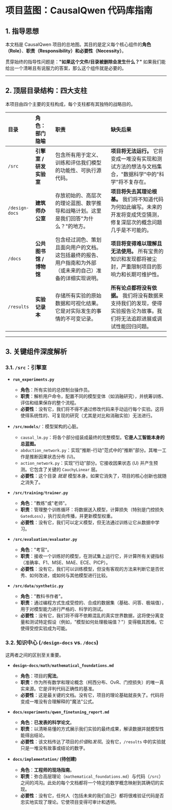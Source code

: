 # 项目蓝图：CausalQwen 代码库指南

## 1. 指导思想

本文档是 CausalQwen 项目的总地图。其目的是定义每个核心组件的**角色（Role）**、**职责（Responsibility）**和**必要性（Necessity）**。

贯穿始终的指导性问题是：**"如果这个文件/目录被删除会发生什么？"** 如果我们能给出一个清晰且有说服力的答案，那么这个组件就是必要的。

---

## 2. 顶层目录结构：四大支柱

本项目由四个主要的支柱构成，每个支柱都有其独特的战略目的。

| 目录 | 角色：部门隐喻 | 职责 | 缺失后果 |
|:---|:---|:---|:---|
| `/src` | **引擎室 / 研发实验室** | 包含所有用于定义、训练和评估我们模型的功能性、可执行源代码。 | **项目将无法运行。** 它将变成一堆没有实现和测试方法的想法与文档集合，"数据科学"中的"科学"将不复存在。 |
| `/design-docs` | **建筑师办公室** | 存放初始的、高层次的理论蓝图、数学推导和战略计划。这里是我们回答"为什么？"的地方。 | **项目将失去其理论根基。** 我们将不知道代码为何如此编写。未来的开发将变成凭空猜测，修复深层次的概念问题几乎是不可能的。 |
| `/docs` | **公共图书馆 / 博物馆** | 包含经过润色、策划且面向用户的文档。这包括最终的报告、用户指南和为外部（或未来的自己）准备的详细实现说明。 | **项目将变得难以理解且无法使用。** 所有宝贵的知识和发现都将被尘封，严重限制项目的影响力和长期可维护性。 |
| `/results` | **实验记录本** | 存储所有实验的原始数据和可视化结果。它是对实际发生的事情的不可变记录。 | **所有论点都将没有依据。** 我们将没有数据来支持我们的发现，使得实验报告沦为故事。我们将无法追踪进展或调试性能回归问题。 |

---

## 3. 关键组件深度解析

### 3.1. `/src`：引擎室

-   **`run_experiments.py`**
    -   **角色**：所有实验的总控制台操作员。
    -   **职责**：解析用户命令，配置不同的模型变体（如消融研究），并统筹训练、评估和结果保存的整个流程。
    -   **必要性**：没有它，我们将不得不通过修改代码来手动运行每个实验。这将使得系统性的、可复现的研究（尤其是对比和消融实验）无法进行。

-   **`/src/models/`**：模型架构的心脏。
    -   `causal_lm.py`：将各个部分组装成最终的完整模型。**它是人工智能本身的总蓝图。**
    -   `abduction_network.py`：实现"推断-行动"范式中的"推断"部分。其唯一工作是推断因果状态分布 \(U\)。
    -   `action_network.py`：实现"行动"部分。它接收因果状态 \(U\) 并产生预测。它包含了关键的 `CauchyLinear` 层。
    -   **必要性**：这个目录 *就是* 模型本身。如果它消失了，项目的核心创新也就随之消失了。

-   **`/src/training/trainer.py`**
    -   **角色**："教练"或"老师"。
    -   **职责**：管理整个训练循环：将数据送入模型，计算损失（特别是门控损失 `GatedLoss`），执行反向传播，并更新模型权重。
    -   **必要性**：没有它，我们可以定义模型，但无法通过训练让它从数据中学习。

-   **`/src/evaluation/evaluator.py`**
    -   **角色**："考官"。
    -   **职责**：接收一个训练好的模型，在测试集上运行它，并计算所有关键指标（准确率、F1、MSE、MAE、ECE、PICP）。
    -   **必要性**：没有它，我们可以训练模型，但没有客观的方法来判断它是否优秀、如何改进，或如何与其他模型进行比较。

-   **`/src/data/synthetic.py`**
    -   **角色**："教科书作者"。
    -   **职责**：通过编程方式生成受控的、合成的数据集（基础、问答、极端值），用于对模型能力进行严格的、科学的测试。
    -   **必要性**：没有它，我们将不得不依赖混乱的真实世界数据，这将使分离变量和测试特定假设（例如，"模型如何处理极端值？"）变得极其困难。它使得受控实验成为可能。

### 3.2. 知识中心 (`/design-docs` vs. `/docs`)

这两者之间的区别至关重要。

-   **`design-docs/math/mathematical_foundations.md`**
    -   **角色**：项目的**宪法**。
    -   **职责**：作为所有数学和理论概念（柯西分布、OvR、门控损失）的唯一真实来源。它是评判代码正确性的基准。
    -   **必要性**：这是最关键的文档。没有它，项目的理论基础就丧失了。代码将变成一堆没有合理解释的"魔法"公式。

-   **`docs/experiments/qwen_finetuning_report.md`**
    -   **角色**：**已发表的科学论文**。
    -   **职责**：以清晰易懂的方式展示我们实验的最终成果，解读数据并就模型性能得出结论。
    -   **必要性**：该文档传达了项目的*价值*和*发现*。没有它，`/results` 中的实验就只是一堆没有故事或结论的数字。

-   **`docs/implementation/` (待创建)**
    -   **角色**：**工程师的现场指南**。
    -   **职责**：弥合高层理论（`mathematical_foundations.md`）与代码（`/src`）之间的鸿沟。此处的每个文档都将一个特定的数学概念映射到其确切的实现。
    -   **必要性**：没有它，任何人（包括未来的我们自己）都将很难验证代码是否忠实地实现了理论。它使项目变得可审计和透明。 